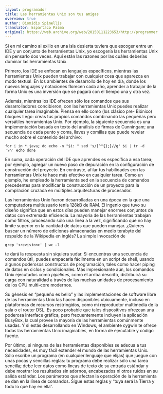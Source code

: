 ```yaml
---
layout: programador
title: Las herramientas Unix son tus amigas
overview: true
author: Diomidis Spinellis
translator: Espartaco Palma
original: https://web.archive.org/web/20150111223653/http://programmer.97things.oreilly.com/wiki/index.php/The_Unix_Tools_Are_Your_Friends
---
```


Si en mi camino al exilio en una isla desierta tuviera que escoger entre
un IDE y un conjunto de herramientas Unix, yo escogería las herramientas
Unix sin pensarlo dos veces. Aquí están las razones por las cuáles
deberías dominar las herramientas Unix.

Primero, los IDE se enfocan en lenguajes específicos, mientras las
herramientas Unix pueden trabajar con cualquier cosa que aparezca en
modo textual. En los ambientes de desarrollo de hoy en día, donde los
nuevos lenguajes y notaciones florecen cada año, aprender a trabajar de
la forma Unix es una inversión que se pagará con el tiempo una y otra
vez.

Además, mientras los IDE ofrecen sólo los comandos que sus
desarrolladores concibieron, con las herramientas Unix puedes realizar
cualquier tarea imaginable. Piensa en ello como (los clásico pre-
Biónico) bloques Lego: creas tus propios comandos combinando las
pequeñas pero versátiles herramientas Unix. Por ejemplo, la siguiente
secuencia es una implementación basada en texto del análisis de firmas
de Cunningam; una secuencia de cada punto y coma, llaves y comillas que
puede revelar mucho sobre el contenido del archivo:

    for i in *.java; do echo -n "$i: " sed 's/[^"{};]//g' $i | tr -d
    '\n' echo done

En suma, cada operación del IDE que aprendes es específica a esa tarea;
por ejemplo, agregar un nuevo paso de depuración en la configuración de
construcción del proyecto. En contraste, afilar tus habilidades con las
herramientas Unix te hace más efectivo en cualquier tarea. Como un
ejemplo, he empleado la herramienta sed en la secuencia de comandos
precedentes para modificar la construcción de un proyecto para la
compilación cruzada en múltiples arquitecturas de procesador.

Las herramientas Unix fueron desarrolladas en una época en la que una
computadora multiusuario tenía 128kB de RAM. El ingenio que tuvo su
diseño significa que en estos días pueden manejar enormes conjuntos de
datos con extremada eficiencia. La mayoría de las herramientas trabajan
como filtros, procesando sólo una línea a la vez, significando que no
hay límite superior en la cantidad de datos que pueden manejar. ¿Quieres
buscar un número de ediciones almacenadas en medio terabyte del respaldo
de la Wikipedia en inglés? La simple invocación de


    grep '<revision>' | wc –l

te dará la respuesta sin siquiera sudar. Si encuentras una secuencia de
comandos útil, puedes empacarla fácilmente en un script de shell, usando
algunos poderosos constructos de programación, tales como hacer piping
de datos en ciclos y condicionales. Más impresionante aún, los comandos
Unix ejecutados como _pipelines_, como el arriba descrito, distribuirá
su carga con naturalidad a través de las muchas unidades de
procesamiento de los CPU multi-core modernos.

Su génesis en “pequeño es bello” y las implementaciones de software libre
de las herramientas Unix las hacen disponibles ubicuamente, incluso en
plataformas de recursos restringidos, como mi reproductor multimedia de
la sala o el router DSL. Es poco probable que tales dispositivos
ofrezcan una poderosa interface gráfica, pero frecuentemente incluyen la
aplicación BusyBox, la cual provee la mayoría de las herramientas
comúnmente usadas. Y si estás desarrollando en Windows, el ambiente
cygwin te ofrece todas las herramientas Unix imaginables, en forma de
ejecutable y código fuente.

Por último, si ninguna de las herramientas disponibles se adecua a tus
necesidades, es muy fácil extender el mundo de las herramientas Unix.
Sólo escribe un programa (en cualquier lenguaje que elijas) que juegue
con unas pocas y sencillas reglas: tu programa debe realizar sólo una
tarea sencilla; debe leer datos como líneas de texto de su entrada
estándar y debe mostrar los resultados sin adornos, encabezados ni otros
ruidos en su salida estándar. Los parámetros que afectan la operación de
la herramienta se dan en la línea de comandos. Sigue estas reglas y
“tuya será la Tierra y todo lo que hay en ella”.
